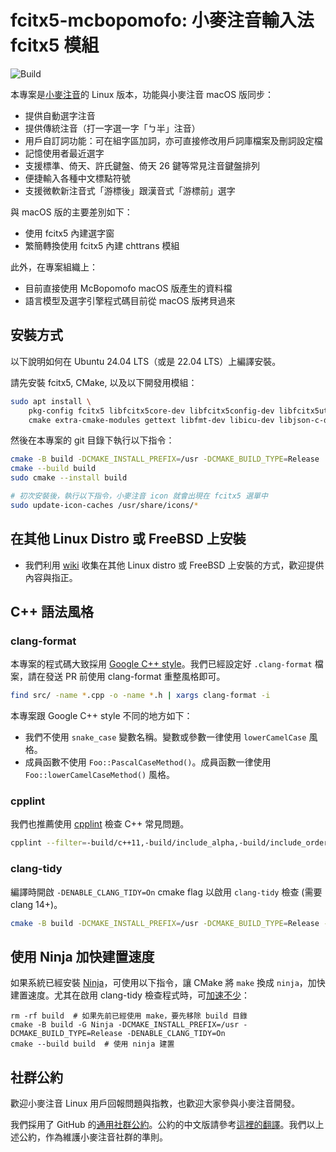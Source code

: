 # fcitx5-mcbopomofo: 小麥注音輸入法 fcitx5 模組

![Build](https://github.com/openvanilla/fcitx5-mcbopomofo/actions/workflows/ci.yaml/badge.svg)

本專案是[小麥注音](https://github.com/openvanilla/McBopomofo)的 Linux 版本，功能與小麥注音 macOS 版同步：

- 提供自動選字注音
- 提供傳統注音（打一字選一字「ㄅ半」注音）
- 用戶自訂詞功能：可在組字區加詞，亦可直接修改用戶詞庫檔案及刪詞設定檔
- 記憶使用者最近選字
- 支援標準、倚天、許氏鍵盤、倚天 26 鍵等常見注音鍵盤排列
- 便捷輸入各種中文標點符號
- 支援微軟新注音式「游標後」跟漢音式「游標前」選字

與 macOS 版的主要差別如下：

- 使用 fcitx5 內建選字窗
- 繁簡轉換使用 fcitx5 內建 chttrans 模組

此外，在專案組織上：

- 目前直接使用 McBopomofo macOS 版產生的資料檔
- 語言模型及選字引擎程式碼目前從 macOS 版拷貝過來

## 安裝方式

以下說明如何在 Ubuntu 24.04 LTS（或是 22.04 LTS）上編譯安裝。

請先安裝 fcitx5, CMake, 以及以下開發用模組：

```bash
sudo apt install \
    pkg-config fcitx5 libfcitx5core-dev libfcitx5config-dev libfcitx5utils-dev fcitx5-modules-dev \
    cmake extra-cmake-modules gettext libfmt-dev libicu-dev libjson-c-dev
```

然後在本專案的 git 目錄下執行以下指令：

```bash
cmake -B build -DCMAKE_INSTALL_PREFIX=/usr -DCMAKE_BUILD_TYPE=Release
cmake --build build
sudo cmake --install build

# 初次安裝後，執行以下指令，小麥注音 icon 就會出現在 fcitx5 選單中
sudo update-icon-caches /usr/share/icons/*
```

## 在其他 Linux Distro 或 FreeBSD 上安裝

- 我們利用 [wiki](https://github.com/openvanilla/fcitx5-mcbopomofo/wiki#%E5%AE%89%E8%A3%9D%E8%AA%AA%E6%98%8E) 收集在其他 Linux distro 或 FreeBSD 上安裝的方式，歡迎提供內容與指正。

## C++ 語法風格

### clang-format

本專案的程式碼大致採用 [Google C++ style](https://google.github.io/styleguide/cppguide.html)。我們已經設定好 `.clang-format` 檔案，請在發送 PR 前使用 clang-format 重整風格即可。

```bash
find src/ -name *.cpp -o -name *.h | xargs clang-format -i
```

本專案跟 Google C++ style 不同的地方如下：

- 我們不使用 `snake_case` 變數名稱。變數或參數一律使用 `lowerCamelCase` 風格。
- 成員函數不使用 `Foo::PascalCaseMethod()`。成員函數一律使用 `Foo::lowerCamelCaseMethod()` 風格。

### cpplint

我們也推薦使用 [cpplint](https://github.com/cpplint/cpplint) 檢查 C++ 常見問題。

```bash
cpplint --filter=-build/c++11,-build/include_alpha,-build/include_order,-build/include_subdir,-readability/nolint,-runtime/references,-whitespace --recursive src/
```

### clang-tidy

編譯時開啟 `-DENABLE_CLANG_TIDY=On` cmake flag 以啟用 `clang-tidy` 檢查 (需要 clang 14+)。

```bash
cmake -B build -DCMAKE_INSTALL_PREFIX=/usr -DCMAKE_BUILD_TYPE=Release -DENABLE_CLANG_TIDY=On
```

## 使用 Ninja 加快建置速度

如果系統已經安裝 [Ninja](https://ninja-build.org/)，可使用以下指令，讓 CMake 將 `make` 換成 `ninja`，加快建置速度。尤其在啟用 clang-tidy 檢查程式時，可[加速不少](https://github.com/openvanilla/fcitx5-mcbopomofo/issues/96)：

```
rm -rf build  # 如果先前已經使用 make，要先移除 build 目錄
cmake -B build -G Ninja -DCMAKE_INSTALL_PREFIX=/usr -DCMAKE_BUILD_TYPE=Release -DENABLE_CLANG_TIDY=On
cmake --build build  # 使用 ninja 建置
```

## 社群公約

歡迎小麥注音 Linux 用戶回報問題與指教，也歡迎大家參與小麥注音開發。

我們採用了 GitHub 的[通用社群公約](https://github.com/openvanilla/fcitx5-mcbopomofo/blob/master/CODE_OF_CONDUCT.md)。公約的中文版請參考[這裡的翻譯](https://www.contributor-covenant.org/zh-tw/version/1/4/code-of-conduct/)。我們以上述公約，作為維護小麥注音社群的準則。
